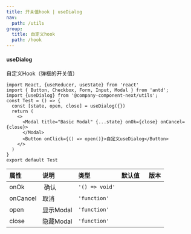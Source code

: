 ```yaml
---
title: 开关值hook | useDialog
nav:
  path: /utils
group:
  title: 自定义hook
  path: /hook
---
```


  #### useDialog
  自定义Hook（弹框的开关值）
  ```tsx
  import React, {useReducer, useState} from 'react'
  import { Button, Checkbox, Form, Input, Modal } from 'antd';
  import {useDialog} from '@company-component-next/utils';
  const Test = () => {
    const [state, open, close] = useDialog({})
    return (
      <>
        <Modal title="Basic Modal" {...state} onOk={close} onCancel={close}>
        </Modal>
        <Button onClick={() => open()}>自定义useDialog</Button>
      </>
    )
  }
  export default Test
  ```

|属性 |说明 |类型 |默认值  |版本|
|:-----|:-----|:-----|:-----|:-----|
|onOk|  确认| `'() => void'`|
|onCancel| 取消| `'function'` |||
|open| 显示Modal| `'function'` |||
|close| 隐藏Modal| `'function'` |||